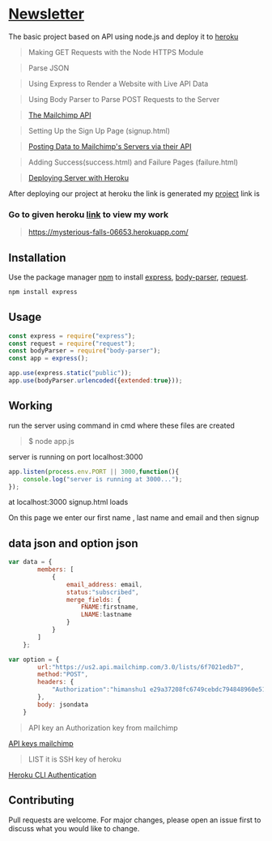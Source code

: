 # [Newsletter](https://mysterious-falls-06653.herokuapp.com/)

The basic project based on API using node.js and deploy it to [heroku](https://mysterious-falls-06653.herokuapp.com/)
>Making GET Requests with the Node HTTPS Module

> Parse JSON

> Using Express to Render a Website with Live API Data

> Using Body Parser to Parse POST Requests to the Server

> [The Mailchimp API](https://mailchimp.com/developer/) 

> Setting Up the Sign Up Page (signup.html)

> [Posting Data to Mailchimp's Servers via their API](https://mailchimp.com/developer/api/)

> Adding Success(success.html) and Failure Pages (failure.html) 

> [Deploying Server with Heroku](https://www.heroku.com/)

After deploying our project at heroku the link is generated my [project](https://mysterious-falls-06653.herokuapp.com/) link is 

### Go to given heroku [link](https://mysterious-falls-06653.herokuapp.com/) to view my work
> https://mysterious-falls-06653.herokuapp.com/

## Installation

Use the package manager [npm](https://www.npmjs.com/) to install [express](https://www.npmjs.com/package/express), [body-parser](https://www.npmjs.com/package/body-parser), [request](https://www.npmjs.com/package/request).

```bash
npm install express 
```

## Usage 
```javascript
const express = require("express");
const request = require("request");
const bodyParser = require("body-parser");
const app = express();

app.use(express.static("public"));
app.use(bodyParser.urlencoded({extended:true}));

```
## Working
run the server using command in cmd where these files are created
> $ node app.js

server is running on port localhost:3000
```javascript
app.listen(process.env.PORT || 3000,function(){
    console.log("server is running at 3000...");
});
```
at localhost:3000 signup.html loads

On this page we enter our first name , last name and email and then signup


## data json and option json
```javascript
var data = {
        members: [
            {
                email_address: email,
                status:"subscribed",
                merge_fields: {
                    FNAME:firstname,
                    LNAME:lastname
                }
            }
        ]
    };

var option = {
        url:"https://us2.api.mailchimp.com/3.0/lists/6f7021edb7",
        method:"POST",
        headers: {
            "Authorization":"himanshu1 e29a37208fc6749cebdc794848960e51-us2"
        },
        body: jsondata
    }
```
> API key an Authorization key from mailchimp

[API keys mailchimp](https://mailchimp.com/help/about-api-keys)

> LIST it is SSH key of heroku

[Heroku CLI Authentication](https://devcenter.heroku.com/articles/authentication)
## Contributing
Pull requests are welcome. For major changes, please open an issue first to discuss what you would like to change.

